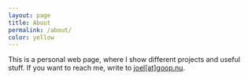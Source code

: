 ```yaml
---
layout: page
title: About
permalink: /about/
color: yellow
---
```


This is a personal web page, where I show different projects and useful stuff. If you want to reach me, write to [joel[at]goop.nu](mailto:joel[at]goop.nu).

